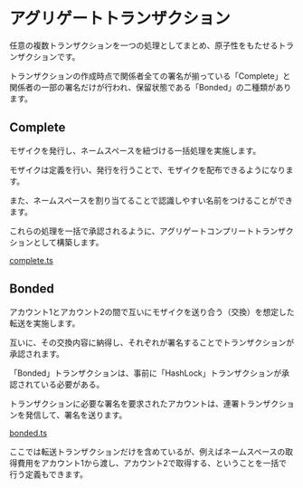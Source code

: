 # アグリゲートトランザクション

任意の複数トランザクションを一つの処理としてまとめ、原子性をもたせるトランザクションです。

トランザクションの作成時点で関係者全ての署名が揃っている「Complete」と
関係者の一部の署名だけが行われ、保留状態である「Bonded」の二種類があります。

## Complete

モザイクを発行し、ネームスペースを紐づける一括処理を実施します。

モザイクは定義を行い、発行を行うことで、モザイクを配布できるようになります。

また、ネームスペースを割り当てることで認識しやすい名前をつけることができます。

これらの処理を一括で承認されるように、アグリゲートコンプリートトランザクションとして構築します。

[complete.ts](./complete.ts)


## Bonded

アカウント1とアカウント2の間で互いにモザイクを送り合う（交換）を想定した転送を実施します。

互いに、その交換内容に納得し、それぞれが署名することでトランザクションが承認されます。

「Bonded」トランザクションは、事前に「HashLock」トランザクションが承認されている必要がある。

トランザクションに必要な署名を要求されたアカウントは、連署トランザクションを発信して、署名を送ります。

[bonded.ts](./bonded.ts)

ここでは転送トランザクションだけを含めているが、例えばネームスペースの取得費用をアカウント1から渡し、アカウント2で取得する、ということを一括で行う定義もできます。
